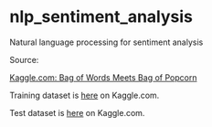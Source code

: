 # nlp_sentiment_analysis
Natural language processing for sentiment analysis

Source:

[Kaggle.com: Bag of Words Meets Bag of Popcorn](https://www.kaggle.com/c/word2vec-nlp-tutorial#part-1-for-beginners-bag-of-words)

Training dataset is [here](https://www.kaggle.com/ranjitha1/hotel-reviews-city-chennai) on Kaggle.com.

Test dataset is [here](https://www.kaggle.com/datafiniti/hotel-reviews) on Kaggle.com.
